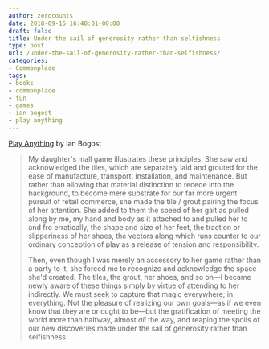 ```yaml
---
author: zerocounts
date: 2018-09-15 16:40:01+00:00
draft: false
title: Under the sail of generosity rather than selfishness
type: post
url: /under-the-sail-of-generosity-rather-than-selfishness/
categories:
- Commonplace
tags:
- books
- commonplace
- fun
- games
- ian bogost
- play anything
---
```


[Play Anything](http://bogost.com/books/play-anything/) by Ian Bogost

> My daughter's mall game illustrates these principles. She saw and acknowledged the tiles, which are separately laid and grouted for the ease of manufacture, transport, installation, and maintenance. But rather than allowing that material distinction to recede into the background, to become mere substrate for our far more urgent pursuit of retail commerce, she made the tile / grout pairing the focus of her attention. She added to them the speed of her gait as pulled along by me, my hand and body as it attached to and pulled her to and fro erratically, the shape and size of her feet, the traction or slipperiness of her shoes, the vectors along which runs counter to our ordinary conception of play as a release of tension and responsibility.
>
> Then, even though I was merely an accessory to her game rather than a party to it, she forced me to recognize and acknowledge the space she'd created. The tiles, the grout, her shoes, and so on—I became newly aware of these things simply by virtue of attending to her indirectly. We must seek to capture that magic everywhere; in everything. Not the pleasure of realizing our own goals—as if we even know that they are or ought to be—but the gratification of meeting the world more than halfway, almost _all_ the way, and reaping the spoils of our new discoveries made under the sail of generosity rather than selfishness.
